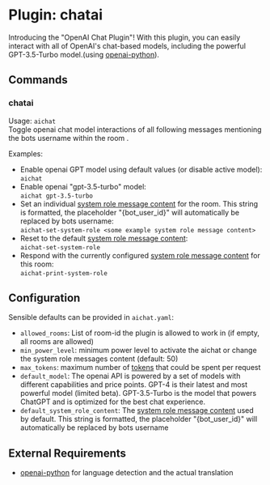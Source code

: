 Plugin: chatai
===
Introducing the "OpenAI Chat Plugin"! With this plugin, you can easily interact with all of OpenAI's chat-based models, including the powerful GPT-3.5-Turbo model.(using 
[openai-python](https://github.com/openai/openai-python)).

## Commands

### chatai
Usage: `aichat`  
Toggle openai chat model interactions of all following messages mentioning the bots username within the room .  

Examples:
* Enable openai GPT model using default values (or disable active model):  
`aichat`
* Enable openai "gpt-3.5-turbo" model:  
`aichat gpt-3.5-turbo`
* Set an individual [system role message content](https://platform.openai.com/docs/guides/chat/introduction) for the room. This string is formatted, the placeholder "{bot_user_id}" will automatically be replaced by bots username:  
`aichat-set-system-role <some example system role message content>`
* Reset to the default [system role message content](https://platform.openai.com/docs/guides/chat/introduction):  
`aichat-set-system-role`
* Respond with the currently configured [system role message content](https://platform.openai.com/docs/guides/chat/introduction) for this room:  
`aichat-print-system-role`

## Configuration
Sensible defaults can be provided in `aichat.yaml`:  
- `allowed_rooms`: List of room-id the plugin is allowed to work in (if empty, all rooms are allowed)  
- `min_power_level`: minimum power level to activate the aichat or change the system role messages content (default: 50)
- `max_tokens`: maximum number of [tokens](https://platform.openai.com/docs/introduction/tokens) that could be spent per request
- `default_model`: The openai API is powered by a set of models with different capabilities and price points. GPT-4 is their latest and most powerful model (limited beta). GPT-3.5-Turbo is the model that powers ChatGPT and is optimized for the best chat experience.
- `default_system_role_content`: The [system role message content](https://platform.openai.com/docs/guides/chat/introduction) used by default. This string is formatted, the placeholder "{bot_user_id}" will automatically be replaced by bots username

## External Requirements
- [openai-python](https://github.com/openai/openai-python) for language detection and the actual translation
